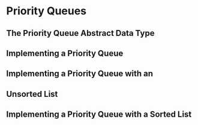 # Priority Queues

## The Priority Queue Abstract Data Type

## Implementing a Priority Queue

## Implementing a Priority Queue with an&#x20;

## Unsorted List

## Implementing a Priority Queue with a Sorted List
